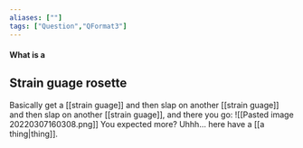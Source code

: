 ```yaml
---
aliases: [""]
tags: ["Question","QFormat3"]
---
```


#### What is a
## Strain guage rosette
Basically get a [[strain guage]] and then slap on another [[strain guage]] and then slap on another [[strain guage]], and there you go:
![[Pasted image 20220307160308.png]]
You expected more? Uhhh... here have a [[a thing|thing]].